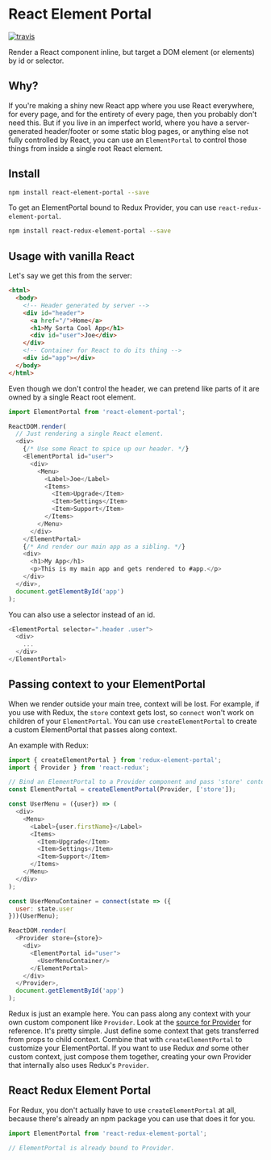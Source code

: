 # React Element Portal

[![travis](https://travis-ci.org/zapier/react-element-portal.svg?branch=master)](https://travis-ci.org/zapier/react-element-portal)

Render a React component inline, but target a DOM element (or elements) by id or selector.

## Why?

If you're making a shiny new React app where you use React everywhere, for every page, and for the entirety of every page, then you probably don't need this. But if you live in an imperfect world, where you have a server-generated header/footer or some static blog pages, or anything else not fully controlled by React, you can use an `ElementPortal` to control those things from inside a single root React element.

## Install

```bash
npm install react-element-portal --save
```

To get an ElementPortal bound to Redux Provider, you can use `react-redux-element-portal`.

```bash
npm install react-redux-element-portal --save
```

## Usage with vanilla React

Let's say we get this from the server:

```html
<html>
  <body>
    <!-- Header generated by server -->
    <div id="header">
      <a href="/">Home</a>
      <h1>My Sorta Cool App</h1>
      <div id="user">Joe</div>
    </div>
    <!-- Container for React to do its thing -->
    <div id="app"></div>
  </body>
</html>
```

Even though we don't control the header, we can pretend like parts of it are owned by a single React root element.

```js
import ElementPortal from 'react-element-portal';

ReactDOM.render(
  // Just rendering a single React element.
  <div>
    {/* Use some React to spice up our header. */}
    <ElementPortal id="user">
      <div>
        <Menu>
          <Label>Joe</Label>
          <Items>
            <Item>Upgrade</Item>
            <Item>Settings</Item>
            <Item>Support</Item>
          </Items>
        </Menu>
      </div>
    </ElementPortal>
    {/* And render our main app as a sibling. */}
    <div>
      <h1>My App</h1>
      <p>This is my main app and gets rendered to #app.</p>
    </div>
  </div>,
  document.getElementById('app')
);
```

You can also use a selector instead of an id.

```js
<ElementPortal selector=".header .user">
  <div>
    ...
  </div>
</ElementPortal>
```

## Passing context to your ElementPortal

When we render outside your main tree, context will be lost. For example, if you use with Redux, the `store` context gets lost, so `connect` won't work on children of your `ElementPortal`. You can use `createElementPortal` to create a custom ElementPortal that passes along context.

An example with Redux:

```js
import { createElementPortal } from 'redux-element-portal';
import { Provider } from 'react-redux';

// Bind an ElementPortal to a Provider component and pass 'store' context into that provider.
const ElementPortal = createElementPortal(Provider, ['store']);

const UserMenu = ({user}) => (
  <div>
    <Menu>
      <Label>{user.firstName}</Label>
      <Items>
        <Item>Upgrade</Item>
        <Item>Settings</Item>
        <Item>Support</Item>
      </Items>
    </Menu>
  </div>
);

const UserMenuContainer = connect(state => ({
  user: state.user
}))(UserMenu);

ReactDOM.render(
  <Provider store={store}>
    <div>
      <ElementPortal id="user">
        <UserMenuContainer/>
      </ElementPortal>
    </div>
  </Provider>,
  document.getElementById('app')
);
```

Redux is just an example here. You can pass along any context with your own custom component like `Provider`. Look at the [source for Provider](https://github.com/reactjs/react-redux/blob/master/src/components/Provider.js) for reference. It's pretty simple. Just define some context that gets transferred from props to child context. Combine that with `createElementPortal` to customize your ElementPortal. If you want to use Redux _and_ some other custom context, just compose them together, creating your own Provider that internally also uses Redux's `Provider`.

## React Redux Element Portal

For Redux, you don't actually have to use `createElementPortal` at all, because there's already an npm package you can use that does it for you.

```js
import ElementPortal from 'react-redux-element-portal';

// ElementPortal is already bound to Provider.
```
